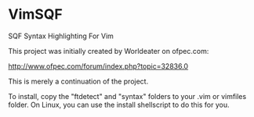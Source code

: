 VimSQF
======

SQF Syntax Highlighting For Vim

This project was initially created by Worldeater on ofpec.com:

http://www.ofpec.com/forum/index.php?topic=32836.0

This is merely a continuation of the project.

To install, copy the "ftdetect" and "syntax" folders to your .vim or vimfiles folder. On Linux, you can use the install shellscript to do this for you.
